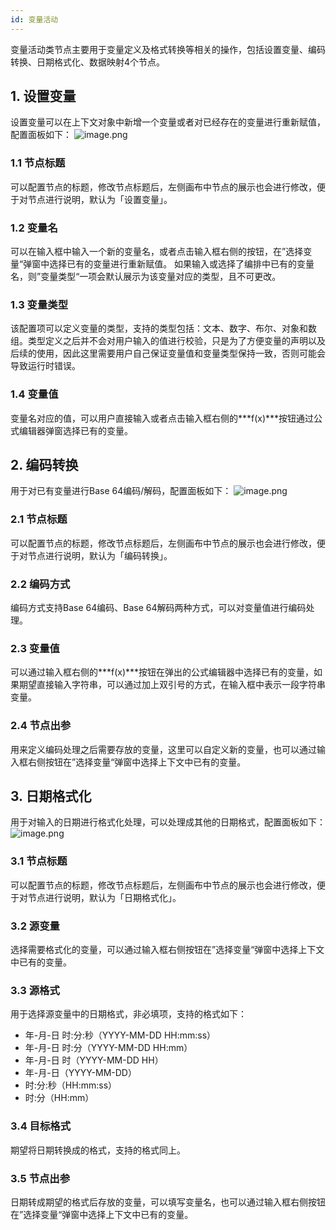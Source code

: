```yaml
---
id: 变量活动
---
```


变量活动类节点主要用于变量定义及格式转换等相关的操作，包括设置变量、编码转换、日期格式化、数据映射4个节点。

## 1. 设置变量
设置变量可以在上下文对象中新增一个变量或者对已经存在的变量进行重新赋值，配置面板如下：
![image.png](/img/应用搭建/API编排/节点介绍/变量活动/bianliang-01.png)
### 1.1 节点标题
可以配置节点的标题，修改节点标题后，左侧画布中节点的展示也会进行修改，便于对节点进行说明，默认为「设置变量」。
### 1.2 变量名
可以在输入框中输入一个新的变量名，或者点击输入框右侧的按钮，在”选择变量“弹窗中选择已有的变量进行重新赋值。
如果输入或选择了编排中已有的变量名，则”变量类型“一项会默认展示为该变量对应的类型，且不可更改。
### 1.3 变量类型
该配置项可以定义变量的类型，支持的类型包括：文本、数字、布尔、对象和数组。类型定义之后并不会对用户输入的值进行校验，只是为了方便变量的声明以及后续的使用，因此这里需要用户自己保证变量值和变量类型保持一致，否则可能会导致运行时错误。
### 1.4 变量值
变量名对应的值，可以用户直接输入或者点击输入框右侧的***f(x)***按钮通过公式编辑器弹窗选择已有的变量。

## 2. 编码转换
用于对已有变量进行Base 64编码/解码，配置面板如下：
![image.png](/img/应用搭建/API编排/节点介绍/变量活动/bianliang-02.png)
### 2.1 节点标题
可以配置节点的标题，修改节点标题后，左侧画布中节点的展示也会进行修改，便于对节点进行说明，默认为「编码转换」。

### 2.2 编码方式
编码方式支持Base 64编码、Base 64解码两种方式，可以对变量值进行编码处理。
### 2.3 变量值
可以通过输入框右侧的***f(x)***按钮在弹出的公式编辑器中选择已有的变量，如果期望直接输入字符串，可以通过加上双引号的方式，在输入框中表示一段字符串变量。

### 2.4 节点出参
用来定义编码处理之后需要存放的变量，这里可以自定义新的变量，也可以通过输入框右侧按钮在”选择变量“弹窗中选择上下文中已有的变量。

## 3. 日期格式化
用于对输入的日期进行格式化处理，可以处理成其他的日期格式，配置面板如下：
![image.png](/img/应用搭建/API编排/节点介绍/变量活动/bianliang-03.png)
### 3.1 节点标题
可以配置节点的标题，修改节点标题后，左侧画布中节点的展示也会进行修改，便于对节点进行说明，默认为「日期格式化」。
### 3.2 源变量
选择需要格式化的变量，可以通过输入框右侧按钮在”选择变量“弹窗中选择上下文中已有的变量。
### 3.3 源格式
用于选择源变量中的日期格式，非必填项，支持的格式如下：
- 年-月-日 时:分:秒（YYYY-MM-DD HH:mm:ss）
- 年-月-日 时:分（YYYY-MM-DD HH:mm）
- 年-月-日 时（YYYY-MM-DD HH）
- 年-月-日（YYYY-MM-DD）
- 时:分:秒（HH:mm:ss）
- 时:分（HH:mm）

### 3.4 目标格式
期望将日期转换成的格式，支持的格式同上。
### 3.5 节点出参
日期转成期望的格式后存放的变量，可以填写变量名，也可以通过输入框右侧按钮在”选择变量“弹窗中选择上下文中已有的变量。





